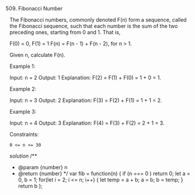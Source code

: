 509. Fibonacci Number

The Fibonacci numbers, commonly denoted F(n) form a sequence, called the Fibonacci sequence, such that each number is the sum of the two preceding ones, starting from 0 and 1. That is,

F(0) = 0, F(1) = 1
F(n) = F(n - 1) + F(n - 2), for n > 1.

Given n, calculate F(n).

 

Example 1:

Input: n = 2
Output: 1
Explanation: F(2) = F(1) + F(0) = 1 + 0 = 1.

Example 2:

Input: n = 3
Output: 2
Explanation: F(3) = F(2) + F(1) = 1 + 1 = 2.

Example 3:

Input: n = 4
Output: 3
Explanation: F(4) = F(3) + F(2) = 2 + 1 = 3.

 

Constraints:

    0 <= n <= 30

*solution*
/**
 * @param {number} n
 * @return {number}
 */
var fib = function(n) {
    if (n === 0 ) return 0;
    let a = 0, b = 1;
    for(let i = 2; i <= n; i++) {
        let temp = a + b;
        a = b;
        b = temp;
    }  
    return b
};
